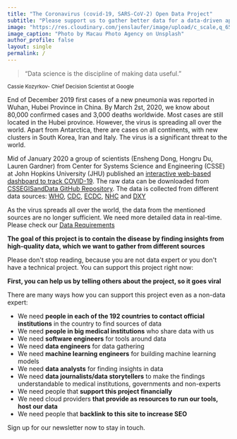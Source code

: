 ```yaml
---
title: "The Coronavirus (covid-19, SARS-CoV-2) Open Data Project"
subtitle: "Please support us to gather better data for a data-driven approach to deal with the global threat"
image: "https://res.cloudinary.com/jenslaufer/image/upload/c_scale,q_65,w_800/v1583135859/macau-photo-agency-GxYVbjMOvi8-unsplash.jpg"
image_caption: "Photo by Macau Photo Agency on Unsplash"
author_profile: false
layout: single
permalink: /
---
```


> “Data science is the discipline of making data useful.”

<sub>Cassie Kozyrkov- Chief Decision Scientist at Google</sub>

End of December 2019 first cases of a new pneumonia was reported in Wuhan, Hubei Province in China. By March 2st, 2020, we know about 80,000 confirmed cases and 3,000 deaths worldwide. Most cases are still located in the Hubei province. However, the virus is spreading all over the world. Apart from Antarctica, there are cases on all continents, with new clusters in South Korea, Iran and Italy. The virus is a significant threat to the world.

Mid of January 2020 a group of scientists (Ensheng Dong, Hongru Du, Lauren Gardner) from Center for Systems Science and Engineering (CSSE) at John Hopkins University (JHU) published an [interactive web-based dashboard to track COVID-19](https://www.arcgis.com/apps/opsdashboard/index.html#/bda7594740fd40299423467b48e9ecf6). The raw data can be downloaded from [CSSEGISandData GitHub Repository](https://github.com/CSSEGISandData/COVID-19). The data is collected from different data sources: [WHO](https://www.who.int/emergencies/diseases/novel-coronavirus-2019/situation-reports), [CDC](https://www.cdc.gov/coronavirus/2019-ncov/index.html), [ECDC](https://www.ecdc.europa.eu/en/geographical-distribution-2019-ncov-cases), [NHC](http://www.nhc.gov.cn/xcs/yqtb/list_gzbd.shtml) and [DXY](https://ncov.dxy.cn/ncovh5/view/pneumonia?scene=2&clicktime=1579582238&enterid=1579582238&from=singlemessage&isappinstalled=0)

As the virus spreads all over the world, the data from the mentioned sources are no longer sufficient. We need more detailed data in real-time. Please check our [Data Requirements](/data_requirements/)

**The goal of this project is to contain the disease by finding insights from high-quality data, which we want to gather from different sources**

Please don't stop reading, because you are not data expert or you don't have a technical project. You can support this project right now:

**First, you can help us by telling others about the project, so it goes viral**

There are many ways how you can support this project even as a non-data expert:

- We need **people in each of the 192 countries to contact official institutions** in the country to find sources of data
- We need **people in big medical institutions** who share data with us
- We need **software engineers** for tools around data
- We need **data engineers** for data gathering
- We need **machine learning engineers** for building machine learning models
- We need **data analysts** for finding insights in data
- We need **data journalists/data storytellers** to make the findings understandable to medical institutions, governments and non-experts
- We need people that **support this project financially**
- We need cloud providers **that provide as resources to run our tools, host our data**
- We need people that **backlink to this site to increase SEO**

Sign up for our newsletter now to stay in touch.
